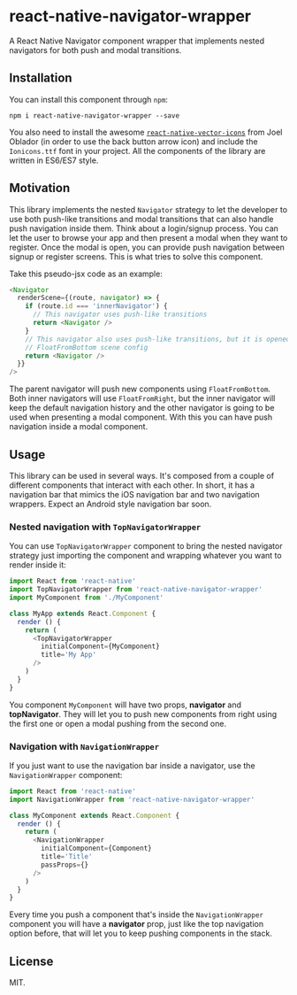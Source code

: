 # react-native-navigator-wrapper
A React Native Navigator component wrapper that implements nested navigators for
both push and modal transitions.

## Installation
You can install this component through ``npm``:

```shell
npm i react-native-navigator-wrapper --save
```

You also need to install the awesome
[``react-native-vector-icons``](https://github.com/oblador/react-native-vector-icons#installation)
from Joel Oblador (in order to use the back button arrow icon) and include the
``Ionicons.ttf`` font in your project. All the components of the library are
written in ES6/ES7 style.

## Motivation
This library implements the nested ``Navigator`` strategy to let the developer
to use both push-like transitions and modal transitions that can also handle
push navigation inside them. Think about a login/signup process. You can let the
user to browse your app and then present a modal when they want to register.
Once the modal is open, you can provide push navigation between signup or register
screens. This is what tries to solve this component.

Take this pseudo-jsx code as an example:

```js
<Navigator
  renderScene={(route, navigator) => {
    if (route.id === 'innerNavigator') {
      // This navigator uses push-like transitions
      return <Navigator />
    }
    // This navigator also uses push-like transitions, but it is opened using
    // FloatFromBottom scene config
    return <Navigator />
  }}
/>
```

The parent navigator will push new components using ``FloatFromBottom``. Both
inner navigators will use ``FloatFromRight``, but the inner navigator will keep
the default navigation history and the other navigator is going to be used when
presenting a modal component. With this you can have push navigation inside a
modal component.

## Usage
This library can be used in several ways. It's composed from a couple of different
components that interact with each other. In short, it has a navigation bar that
mimics the iOS navigation bar and two navigation wrappers. Expect an Android
style navigation bar soon.

### Nested navigation with ``TopNavigatorWrapper``
You can use ``TopNavigatorWrapper`` component to bring the nested navigator
strategy just importing the component and wrapping whatever you want to render
inside it:

```js
import React from 'react-native'
import TopNavigatorWrapper from 'react-native-navigator-wrapper'
import MyComponent from './MyComponent'

class MyApp extends React.Component {
  render () {
    return (
      <TopNavigatorWrapper
        initialComponent={MyComponent}
        title='My App'
      />
    )
  }
}
```

You component ``MyComponent`` will have two props, **navigator** and
**topNavigator**. They will let you to push new components from right using
the first one or open a modal pushing from the second one.

### Navigation with ``NavigationWrapper``
If you just want to use the navigation bar inside a navigator, use the
``NavigationWrapper`` component:

```js
import React from 'react-native'
import NavigationWrapper from 'react-native-navigator-wrapper'

class MyComponent extends React.Component {
  render () {
    return (
      <NavigationWrapper
        initialComponent={Component}
        title='Title'
        passProps={}
      />
    )
  }
}
```

Every time you push a component that's inside the ``NavigationWrapper`` component
you will have a **navigator** prop, just like the top navigation option before,
that will let you to keep pushing components in the stack.

## License
MIT.
